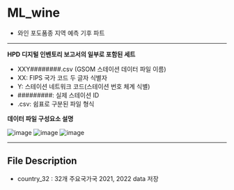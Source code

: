 # ML_wine
- 와인 포도품종 지역 예측 기후 파트

---

**HPD 디지털 인벤토리 보고서의 일부로 포함된 세트**

- XXY########.csv (GSOM 스테이션 데이터 파일 이름)
- XX: FIPS 국가 코드 두 글자 식별자
- Y: 스테이션 네트워크 코드(스테이션 번호 체계 식별)
-  #########: 실제 스테이션 ID
-  .csv: 쉼표로 구분된 파일 형식



**데이터 파일 구성요소 설명**

![image](https://github.com/user-attachments/assets/e1acfbc6-37dc-4f2f-97f9-339f3622dfad)
![image](https://github.com/user-attachments/assets/d703fb75-acce-4a4a-937c-84b43d4a5476)
![image](https://github.com/user-attachments/assets/2f010072-5ede-4d02-b281-4f285f653433)

---

## File Description
- country_32 : 32개 주요국가국 2021, 2022 data 저장
